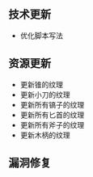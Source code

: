 ## 技术更新

- 优化脚本写法

## 资源更新

- 更新锥的纹理
- 更新小刀的纹理
- 更新所有镐子的纹理
- 更新所有匕首的纹理
- 更新所有斧子的纹理
- 更新木柄的纹理

## 漏洞修复


